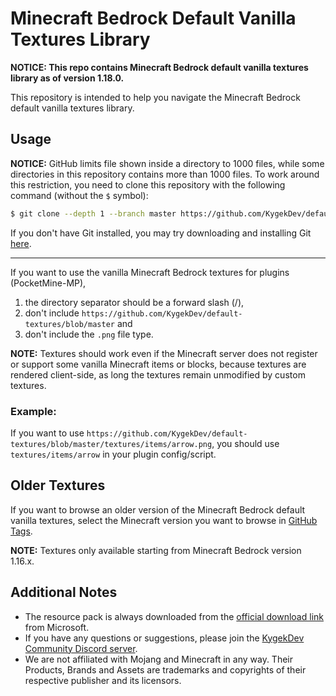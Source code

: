 # Minecraft Bedrock Default Vanilla Textures Library

**NOTICE: This repo contains Minecraft Bedrock default vanilla textures library as of version 1.18.0.**

This repository is intended to help you navigate the Minecraft Bedrock default vanilla textures library.

## Usage

**NOTICE:** GitHub limits file shown inside a directory to 1000 files, while some directories in this repository contains more than 1000 files. To work around this restriction, you need to clone this repository with the following command (without the `$` symbol):
```sh
$ git clone --depth 1 --branch master https://github.com/KygekDev/default-textures
```
If you don't have Git installed, you may try downloading and installing Git [here](https://git-scm.com/downloads).

---

If you want to use the vanilla Minecraft Bedrock textures for plugins (PocketMine-MP),

1. the directory separator should be a forward slash (/),
2. don't include `https://github.com/KygekDev/default-textures/blob/master` and
3. don't include the `.png` file type.

**NOTE:** Textures should work even if the Minecraft server does not register or support some vanilla Minecraft items or blocks, because textures are rendered client-side, as long the textures remain unmodified by custom textures.

### Example:

If you want to use `https://github.com/KygekDev/default-textures/blob/master/textures/items/arrow.png`, you should use `textures/items/arrow` in your plugin config/script.

## Older Textures

If you want to browse an older version of the Minecraft Bedrock default vanilla textures, select the Minecraft version you want to browse in [GitHub Tags](https://github.com/KygekDev/default-textures/tags).

**NOTE:** Textures only available starting from Minecraft Bedrock version 1.16.x.

## Additional Notes

- The resource pack is always downloaded from the [official download link](https://aka.ms/resourcepacktemplate) from Microsoft.
- If you have any questions or suggestions, please join the [KygekDev Community Discord server](https://discord.gg/TstDS9jZf7).
- We are not affiliated with Mojang and Minecraft in any way. Their Products, Brands and Assets are trademarks and copyrights of their respective publisher and its licensors.

